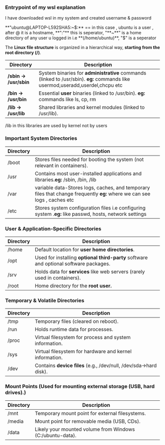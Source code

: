 ### Entrypoint of my wsl explanation
I have downloaded wsl in my system and created username & password

**"ubuntu@LAPTOP-L592SHA5:~$:** == in this case , ubuntu is a user , after @ it is a hostname, **":"** this is seperator, "**~**" is a home directory of any user u logged in i.e **(/home/ubuntu)**, "$" is a seperator

The **Linux file structure** is organized in a hierarchical way, **starting from the root directory (/)**.


| Directory                 |              Description                                                     |
|-------------------------  |-------------------------------------------------------------------           |
| **/sbin -> /usr/sbin**  	| System binaries for **administrative** commands (linked to /usr/sbin).  **eg:** commands like usermod,useradd,userdel,chcpu etc     |
| **/bin -> /usr/bin**      |	Essential **user** binaries (linked to /usr/bin).         **eg:** commands like ls, cp, rm                       |
| **/lib -> /usr/lib**	    | Shared libraries and kernel modules (linked to /usr/lib).                    |
 
/lib in this libraries are used by kernel not by users

### **Important System Directories**

| Directory |	Description |
|------------------|------------------------|
|/boot	|Stores files needed for booting the system (not relevant in containers).|
|/usr	|Contains most user-installed applications and libraries.**eg:** /sbin, /bin, /lib|
|/var	|variable data-Stores logs, caches, and temporary files that change frequently **eg:** where we can see logs , caches etc|
|/etc|	Stores system configuration files i.e configuring system .**eg:** like passwd, hosts, network settings|

### User & Application-Specific Directories

|Directory	|Description|
|----------|------------|
|/home	|Default location for **user home directories**.|
|/opt|	Used for installing **optional third-party** software and optional software packages.|
|/srv	|Holds data for **services** like web servers (rarely used in containers).|
|/root|	Home directory for the **root user.**|

### Temporary & Volatile Directories

|Directory|	Description|
|----------|------------|
|/tmp	|Temporary files (cleared on reboot).|
|/run	|Holds runtime data for processes.|
|/proc	|Virtual filesystem for process and system information.|
|/sys|	Virtual filesystem for hardware and kernel information.|
|/dev	|Contains **device files** (e.g., /dev/null, /dev/sda->hard disk).|

### Mount Points   (Used for mounting external storage (USB, hard drives).)

|Directory	|Description|
|----------|------------|
|/mnt|	Temporary mount point for external filesystems.|
|/media	|Mount point for removable media (USB, CDs).|
|/data	|Likely your mounted volume from Windows (C:/ubuntu-data).|
